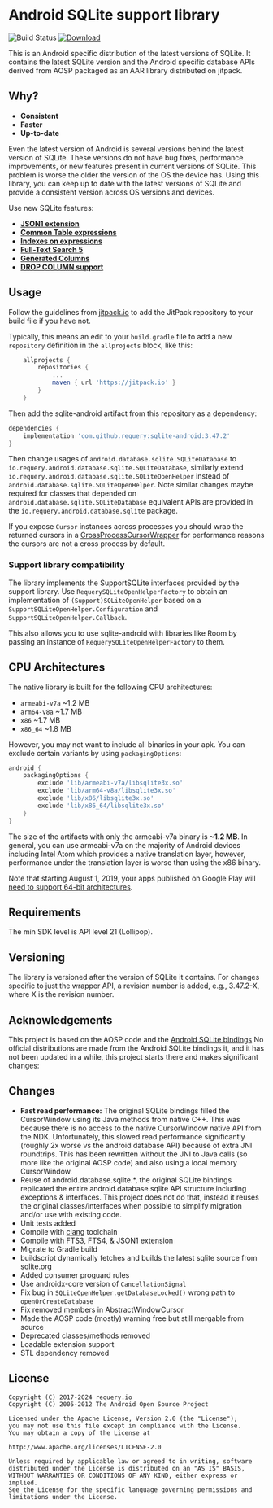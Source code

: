 # Android SQLite support library

![Build Status](https://github.com/requery/sqlite-android/actions/workflows/ci.yml/badge.svg)
[![Download](https://jitpack.io/v/requery/sqlite-android.svg)](https://jitpack.io/#requery/sqlite-android)

This is an Android specific distribution of the latest versions of SQLite.
It contains the latest SQLite version and the Android specific database APIs
derived from AOSP packaged as an AAR library distributed on jitpack.

Why?
----

- **Consistent**
- **Faster**
- **Up-to-date**

Even the latest version of Android is several versions behind the latest version of SQLite.
These versions do not have bug fixes, performance improvements, or new features present in
current versions of SQLite. This problem is worse the older the version of the OS the device has.
Using this library, you can keep up to date with the latest versions of SQLite and provide a
consistent version across OS versions and devices.

Use new SQLite features:

- **[JSON1 extension](https://www.sqlite.org/json1.html)**
- **[Common Table expressions](https://www.sqlite.org/lang_with.html)**
- **[Indexes on expressions](https://www.sqlite.org/expridx.html)**
- **[Full-Text Search 5](https://www.sqlite.org/fts5.html)**
- **[Generated Columns](https://www.sqlite.org/gencol.html)**
- **[DROP COLUMN support](https://www.sqlite.org/lang_altertable.html#altertabdropcol)**

Usage
-----

Follow the guidelines from [jitpack.io](https://jitpack.io) to add the JitPack repository 
to your build file if you have not.

Typically, this means an edit to your `build.gradle` file to add a new `repository` definition 
in the `allprojects` block, like this:

```gradle
	allprojects {
		repositories {
			...
			maven { url 'https://jitpack.io' }
		}
	}
```

Then add the sqlite-android artifact from this repository as a dependency:

```gradle
dependencies {
    implementation 'com.github.requery:sqlite-android:3.47.2'
}
```
Then change usages of `android.database.sqlite.SQLiteDatabase` to
`io.requery.android.database.sqlite.SQLiteDatabase`, similarly extend
`io.requery.android.database.sqlite.SQLiteOpenHelper` instead of
`android.database.sqlite.SQLiteOpenHelper`. Note similar changes maybe required for classes that
depended on `android.database.sqlite.SQLiteDatabase` equivalent APIs are provided in the
`io.requery.android.database.sqlite` package.

If you expose `Cursor` instances across processes you should wrap the returned cursors in a
[CrossProcessCursorWrapper](http://developer.android.com/reference/android/database/CrossProcessCursorWrapper.html)
for performance reasons the cursors are not a cross process by default.

### Support library compatibility

The library implements the SupportSQLite interfaces provided by the support library. Use
`RequerySQLiteOpenHelperFactory` to obtain an implementation of `(Support)SQLiteOpenHelper` based
on a `SupportSQLiteOpenHelper.Configuration` and `SupportSQLiteOpenHelper.Callback`.

This also allows you to use sqlite-android with libraries like Room by passing an instance
of `RequerySQLiteOpenHelperFactory` to them.


CPU Architectures
-----------------

The native library is built for the following CPU architectures:

- `armeabi-v7a` ~1.2 MB
- `arm64-v8a` ~1.7 MB
- `x86` ~1.7 MB
- `x86_64` ~1.8 MB

However, you may not want to include all binaries in your apk.
You can exclude certain variants by using `packagingOptions`:

```gradle
android {
    packagingOptions {
        exclude 'lib/armeabi-v7a/libsqlite3x.so'
        exclude 'lib/arm64-v8a/libsqlite3x.so'
        exclude 'lib/x86/libsqlite3x.so'
        exclude 'lib/x86_64/libsqlite3x.so'
    }
}
```

The size of the artifacts with only the armeabi-v7a binary is **~1.2 MB**.
In general, you can use armeabi-v7a on the majority of Android devices including Intel Atom
which provides a native translation layer, however, performance under the translation layer
is worse than using the x86 binary.

Note that starting August 1, 2019, your apps published on Google Play will [need to support 64-bit architectures](https://developer.android.com/distribute/best-practices/develop/64-bit).

Requirements
------------

The min SDK level is API level 21 (Lollipop).

Versioning
----------

The library is versioned after the version of SQLite it contains. For changes specific to just the
wrapper API, a revision number is added, e.g., 3.47.2-X, where X is the revision number.

Acknowledgements
----------------
This project is based on the AOSP code and the [Android SQLite bindings](https://www.sqlite.org/android/doc/trunk/www/index.wiki)
No official distributions are made from the Android SQLite bindings it, and it has not been updated
in a while, this project starts there and makes significant changes:

Changes
-------

- **Fast read performance:** The original SQLite bindings filled the CursorWindow using its
  Java methods from native C++. This was because there is no access to the native CursorWindow
  native API from the NDK. Unfortunately, this slowed read performance significantly (roughly 2x
  worse vs the android database API) because of extra JNI roundtrips. This has been rewritten
  without the JNI to Java calls (so more like the original AOSP code) and also using a local memory
  CursorWindow.
- Reuse of android.database.sqlite.*, the original SQLite bindings replicated the entire
  android.database.sqlite API structure including exceptions & interfaces. This project does not
  do that, instead it reuses the original classes/interfaces when possible to simplify
  migration and/or use with existing code.
- Unit tests added
- Compile with [clang](http://clang.llvm.org/) toolchain
- Compile with FTS3, FTS4, & JSON1 extension
- Migrate to Gradle build
- buildscript dynamically fetches and builds the latest sqlite source from sqlite.org
- Added consumer proguard rules
- Use androidx-core version of `CancellationSignal`
- Fix bug in `SQLiteOpenHelper.getDatabaseLocked()` wrong path to `openOrCreateDatabase`
- Fix removed members in AbstractWindowCursor
- Made the AOSP code (mostly) warning free but still mergable from source
- Deprecated classes/methods removed
- Loadable extension support
- STL dependency removed

License
-------

    Copyright (C) 2017-2024 requery.io
    Copyright (C) 2005-2012 The Android Open Source Project

    Licensed under the Apache License, Version 2.0 (the "License");
    you may not use this file except in compliance with the License.
    You may obtain a copy of the License at

    http://www.apache.org/licenses/LICENSE-2.0

    Unless required by applicable law or agreed to in writing, software
    distributed under the License is distributed on an "AS IS" BASIS,
    WITHOUT WARRANTIES OR CONDITIONS OF ANY KIND, either express or implied.
    See the License for the specific language governing permissions and
    limitations under the License.
